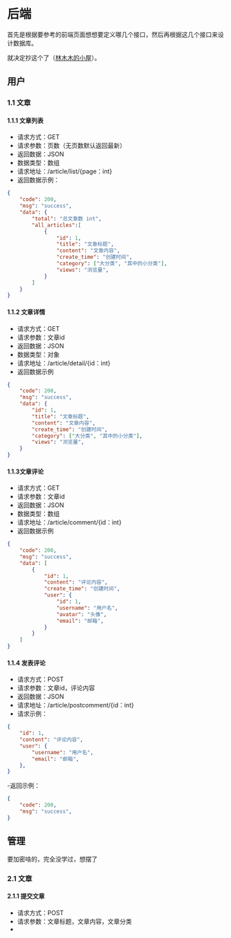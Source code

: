 # 后端

首先是根据要参考的前端页面想想要定义哪几个接口，然后再根据这几个接口来设计数据库。

就决定抄这个了（[林木木的小屋](https://markdown.com.cn)）。

## 用户

### 1.1 文章

#### 1.1.1 文章列表

- 请求方式：GET
- 请求参数：页数（无页数默认返回最新）
- 返回数据：JSON
- 数据类型：数组
- 请求地址：/article/list/{page：int}
- 返回数据示例：

```json
{
    "code": 200,
    "msg": "success",
    "data": {
        "total": "总文章数 int",
        "all_articles":[
            {
                "id": 1,
                "title": "文章标题",
                "content": "文章内容",
                "create_time": "创建时间",
                "category": ["大分类", "其中的小分类"],
                "views": "浏览量",
            }
        ]
    }
}
```

#### 1.1.2 文章详情

- 请求方式：GET
- 请求参数：文章id
- 返回数据：JSON
- 数据类型：对象
- 请求地址：/article/detail/{id：int}
- 返回数据示例

```json
{
    "code": 200,
    "msg": "success",
    "data": {
        "id": 1,
        "title": "文章标题",
        "content": "文章内容",
        "create_time": "创建时间",
        "category": ["大分类", "其中的小分类"],
        "views": "浏览量",
    }
}
```

#### 1.1.3文章评论

- 请求方式：GET
- 请求参数：文章id
- 返回数据：JSON
- 数据类型：数组
- 请求地址：/article/comment/{id：int}
- 返回数据示例

```json
{
    "code": 200,
    "msg": "success",
    "data": [
        {
            "id": 1,
            "content": "评论内容",
            "create_time": "创建时间",
            "user": {
                "id": 1,
                "username": "用户名",
                "avatar": "头像",
                "email": "邮箱",
            }
        }
    ]
}
```

#### 1.1.4 发表评论

- 请求方式：POST
- 请求参数：文章id，评论内容
- 返回数据：JSON
- 请求地址：/article/postcomment/{id：int}
- 请求示例：

```json
{
    "id": 1,
    "content": "评论内容",
    "user": {
        "username": "用户名",
        "email": "邮箱",
    },
}
```

-返回示例：

```json
{
    "code": 200,
    "msg": "success",
}
```

## 管理

要加密啥的，完全没学过，想摆了

### 2.1 文章

#### 2.1.1 提交文章

- 请求方式：POST
- 请求参数：文章标题，文章内容，文章分类
- 


